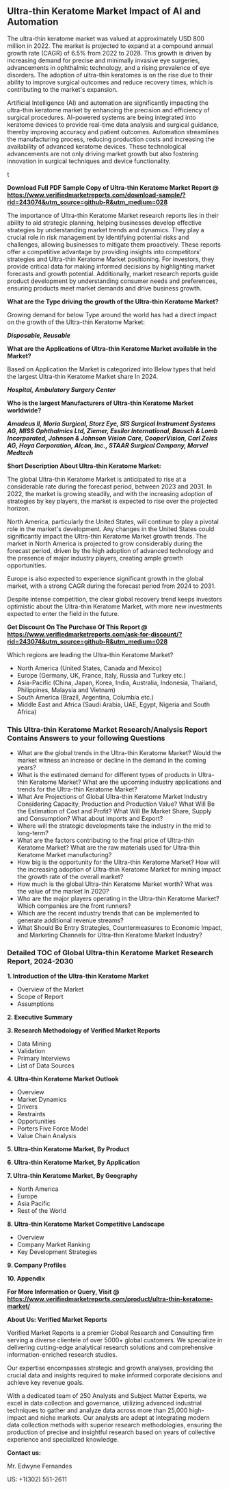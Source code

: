 <h2>Ultra-thin Keratome Market Impact of AI and Automation</h2><p>The ultra-thin keratome market was valued at approximately USD 800 million in 2022. The market is projected to expand at a compound annual growth rate (CAGR) of 6.5% from 2022 to 2028. This growth is driven by increasing demand for precise and minimally invasive eye surgeries, advancements in ophthalmic technology, and a rising prevalence of eye disorders. The adoption of ultra-thin keratomes is on the rise due to their ability to improve surgical outcomes and reduce recovery times, which is contributing to the market's expansion.</p><p>Artificial Intelligence (AI) and automation are significantly impacting the ultra-thin keratome market by enhancing the precision and efficiency of surgical procedures. AI-powered systems are being integrated into keratome devices to provide real-time data analysis and surgical guidance, thereby improving accuracy and patient outcomes. Automation streamlines the manufacturing process, reducing production costs and increasing the availability of advanced keratome devices. These technological advancements are not only driving market growth but also fostering innovation in surgical techniques and device functionality.</p>t</p><p id="" class=""><strong>Download Full PDF Sample Copy of Ultra-thin Keratome Market Report @ <a href="https://www.verifiedmarketreports.com/download-sample/?rid=243074&utm_source=github-R&utm_medium=028" target="_blank">https://www.verifiedmarketreports.com/download-sample/?rid=243074&utm_source=github-R&utm_medium=028</a></strong></p><p>The importance of&nbsp;Ultra-thin Keratome Market research reports lies in their ability to aid strategic planning, helping businesses develop effective strategies by understanding market trends and dynamics. They play a crucial role in risk management by identifying potential risks and challenges, allowing businesses to mitigate them proactively. These reports offer a competitive advantage by providing insights into competitors' strategies and Ultra-thin Keratome Market positioning. For investors, they provide critical data for making informed decisions by highlighting market forecasts and growth potential. Additionally, market research reports guide product development by understanding consumer needs and preferences, ensuring products meet market demands and drive business growth.</p><p><strong>What are the&nbsp;Type driving the growth of the Ultra-thin Keratome Market?</strong></p><p id="" class="">Growing demand for below Type around the world has had a direct impact on the growth of the Ultra-thin Keratome Market:</p><em><strong>Disposable, Reusable</strong></em></p><strong>What are the&nbsp;Applications&nbsp;of Ultra-thin Keratome Market available in the Market?</strong></p><p id="" class="">Based on Application the Market is categorized into Below types that held the largest Ultra-thin Keratome Market share In 2024.</p><em><strong>Hospital, Ambulatory Surgery Center</strong></em></p><strong>Who is the largest Manufacturers of Ultra-thin Keratome Market worldwide?</strong></p><p><em><strong>Amadeus ll, Moria Surgical, Storz Eye, SIS Surgical Instrument Systems AG, MISS Ophthalmics Ltd, Ziemer, Essilor International, Bausch & Lomb Incorporated, Johnson & Johnson Vision Care, CooperVision, Carl Zeiss AG, Hoya Corporation, Alcon, Inc., STAAR Surgical Company, Marvel Medtech</strong></em></p><p id="" class=""><strong>Short Description About Ultra-thin Keratome Market:</strong></p><p>The global Ultra-thin Keratome Market is anticipated to rise at a considerable rate during the forecast period, between 2023 and 2031. In 2022, the market is growing steadily, and with the increasing adoption of strategies by key players, the market is expected to rise over the projected horizon.</p><p>North America, particularly the United States, will continue to play a pivotal role in the market's development. Any changes in the United States could significantly impact the Ultra-thin Keratome Market growth trends. The market in North America is projected to grow considerably during the forecast period, driven by the high adoption of advanced technology and the presence of major industry players, creating ample growth opportunities.</p><p>Europe is also expected to experience significant growth in the global market, with a strong CAGR during the forecast period from 2024 to 2031.</p><p>Despite intense competition, the clear global recovery trend keeps investors optimistic about the Ultra-thin Keratome Market, with more new investments expected to enter the field in the future.</p><p id="" class=""><strong>Get Discount On The Purchase Of This Report @ <a href="https://www.verifiedmarketreports.com/ask-for-discount/?rid=243074&utm_source=github-R&utm_medium=028" target="_blank">https://www.verifiedmarketreports.com/ask-for-discount/?rid=243074&utm_source=github-R&utm_medium=028</a></strong></p>Which regions are leading the Ultra-thin Keratome Market?</p><ul><li>North America (United States, Canada and Mexico)</li><li>Europe (Germany, UK, France, Italy, Russia and Turkey etc.)</li><li>Asia-Pacific (China, Japan, Korea, India, Australia, Indonesia, Thailand, Philippines, Malaysia and Vietnam)</li><li>South America (Brazil, Argentina, Columbia etc.)</li><li>Middle East and Africa (Saudi Arabia, UAE, Egypt, Nigeria and South Africa)</li></ul><h3 id="" class="">This Ultra-thin Keratome Market Research/Analysis Report Contains Answers to your following Questions</h3><ul><li>What are the global trends in the Ultra-thin Keratome Market? Would the market witness an increase or decline in the demand in the coming years?</li><li>What is the estimated demand for different types of products in Ultra-thin Keratome Market? What are the upcoming industry applications and trends for the Ultra-thin Keratome Market?</li><li>What Are Projections of Global Ultra-thin Keratome Market Industry Considering Capacity, Production and Production Value? What Will Be the Estimation of Cost and Profit? What Will Be Market Share, Supply and Consumption? What about imports and Export?</li><li>Where will the strategic developments take the industry in the mid to long-term?</li><li>What are the factors contributing to the final price of Ultra-thin Keratome Market? What are the raw materials used for Ultra-thin Keratome Market manufacturing?</li><li>How big is the opportunity for the Ultra-thin Keratome Market? How will the increasing adoption of Ultra-thin Keratome Market for mining impact the growth rate of the overall market?</li><li>How much is the global Ultra-thin Keratome Market worth? What was the value of the market In 2020?</li><li>Who are the major players operating in the Ultra-thin Keratome Market? Which companies are the front runners?</li><li>Which are the recent industry trends that can be implemented to generate additional revenue streams?</li><li>What Should Be Entry Strategies, Countermeasures to Economic Impact, and Marketing Channels for Ultra-thin Keratome Market Industry?</li></ul><h3 id="" class="">Detailed TOC of Global Ultra-thin Keratome Market Research Report, 2024-2030</h3><p id="" class=""><strong>1. Introduction of the Ultra-thin Keratome Market</strong></p><ul><li>Overview of the Market</li><li>Scope of Report</li><li>Assumptions</li></ul><p id="" class=""><strong>2. Executive Summary</strong></p><p id="" class=""><strong>3. Research Methodology of Verified Market Reports</strong></p><ul><li>Data Mining</li><li>Validation</li><li>Primary Interviews</li><li>List of Data Sources</li></ul><p id="" class=""><strong>4. Ultra-thin Keratome Market Outlook</strong></p><ul><li>Overview</li><li>Market Dynamics</li><li>Drivers</li><li>Restraints</li><li>Opportunities</li><li>Porters Five Force Model</li><li>Value Chain Analysis</li></ul><p id="" class=""><strong>5. Ultra-thin Keratome Market, By Product</strong></p><p id="" class=""><strong>6. Ultra-thin Keratome Market, By Application</strong></p><p id="" class=""><strong>7. Ultra-thin Keratome Market, By Geography</strong></p><ul><li>North America</li><li>Europe</li><li>Asia Pacific</li><li>Rest of the World</li></ul><p id="" class=""><strong>8. Ultra-thin Keratome Market Competitive Landscape</strong></p><ul><li>Overview</li><li>Company Market Ranking</li><li>Key Development Strategies</li></ul><p id="" class=""><strong>9. Company Profiles</strong></p><p id="" class=""><strong>10. Appendix</strong></p><p id="" class=""><strong>For More Information or Query, Visit @ <a href="https://www.verifiedmarketreports.com/product/ultra-thin-keratome-market/" target="_blank">https://www.verifiedmarketreports.com/product/ultra-thin-keratome-market/</a></strong></p><p id="" class=""><strong>About Us: Verified Market Reports</strong></p><p id="" class="">Verified Market Reports is a premier Global Research and Consulting firm serving a diverse clientele of over 5000+ global customers. We specialize in delivering cutting-edge analytical research solutions and comprehensive information-enriched research studies.</p><p id="" class="">Our expertise encompasses strategic and growth analyses, providing the crucial data and insights required to make informed corporate decisions and achieve key revenue goals.</p><p id="" class="">With a dedicated team of 250 Analysts and Subject Matter Experts, we excel in data collection and governance, utilizing advanced industrial techniques to gather and analyze data across more than 25,000 high-impact and niche markets. Our analysts are adept at integrating modern data collection methods with superior research methodologies, ensuring the production of precise and insightful research based on years of collective experience and specialized knowledge.</p><p id="" class=""><strong>Contact us:</strong></p><p id="" class="">Mr. Edwyne Fernandes</p><p id="" class="">US: +1(302) 551-2611</p>